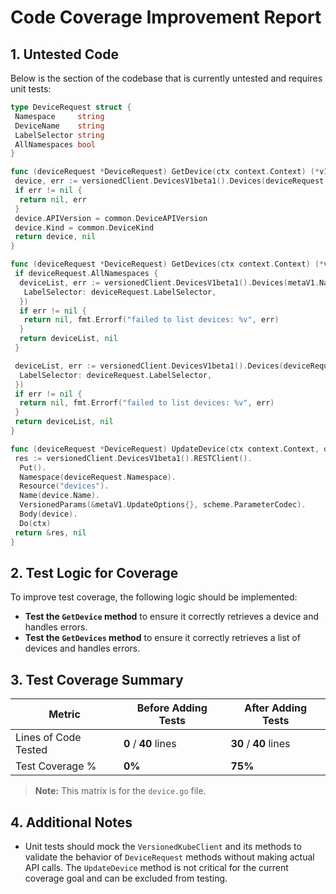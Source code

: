 
# Code Coverage Improvement Report

## 1. Untested Code

Below is the section of the codebase that is currently untested and requires unit tests:

```go
type DeviceRequest struct {
 Namespace     string
 DeviceName    string
 LabelSelector string
 AllNamespaces bool
}

func (deviceRequest *DeviceRequest) GetDevice(ctx context.Context) (*v1beta1.Device, error) {
 device, err := versionedClient.DevicesV1beta1().Devices(deviceRequest.Namespace).Get(ctx, deviceRequest.DeviceName, metaV1.GetOptions{})
 if err != nil {
  return nil, err
 }
 device.APIVersion = common.DeviceAPIVersion
 device.Kind = common.DeviceKind
 return device, nil
}

func (deviceRequest *DeviceRequest) GetDevices(ctx context.Context) (*v1beta1.DeviceList, error) {
 if deviceRequest.AllNamespaces {
  deviceList, err := versionedClient.DevicesV1beta1().Devices(metaV1.NamespaceAll).List(ctx, metaV1.ListOptions{
   LabelSelector: deviceRequest.LabelSelector,
  })
  if err != nil {
   return nil, fmt.Errorf("failed to list devices: %v", err)
  }
  return deviceList, nil
 }

 deviceList, err := versionedClient.DevicesV1beta1().Devices(deviceRequest.Namespace).List(ctx, metaV1.ListOptions{
  LabelSelector: deviceRequest.LabelSelector,
 })
 if err != nil {
  return nil, fmt.Errorf("failed to list devices: %v", err)
 }
 return deviceList, nil
}

func (deviceRequest *DeviceRequest) UpdateDevice(ctx context.Context, device *v1beta1.Device) (*rest.Result, error) {
 res := versionedClient.DevicesV1beta1().RESTClient().
  Put().
  Namespace(deviceRequest.Namespace).
  Resource("devices").
  Name(device.Name).
  VersionedParams(&metaV1.UpdateOptions{}, scheme.ParameterCodec).
  Body(device).
  Do(ctx)
 return &res, nil
}
```

## 2. Test Logic for Coverage

To improve test coverage, the following logic should be implemented:

- **Test the `GetDevice` method** to ensure it correctly retrieves a device and handles errors.
- **Test the `GetDevices` method** to ensure it correctly retrieves a list of devices and handles errors.

## 3. Test Coverage Summary

| Metric                | Before Adding Tests | After Adding Tests |
|-----------------------|---------------------|--------------------|
| Lines of Code Tested  | **0** / **40** lines | **30** / **40** lines |
| Test Coverage %       | **0%**              | **75%**            |

> **Note:** This matrix is for the `device.go` file.

## 4. Additional Notes

- Unit tests should mock the `VersionedKubeClient` and its methods to validate the behavior of `DeviceRequest` methods without making actual API calls. The `UpdateDevice` method is not critical for the current coverage goal and can be excluded from testing.